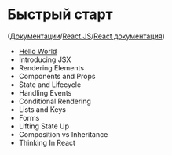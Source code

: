 # Быстрый старт

([Документации](../../Readme.md)/[React.JS](../Readme__react.md)/[React документация](../docs.md))

* [Hello World](quick_start/hello_world.md)
* Introducing JSX
* Rendering Elements
* Components and Props
* State and Lifecycle
* Handling Events
* Conditional Rendering
* Lists and Keys
* Forms
* Lifting State Up
* Composition vs Inheritance
* Thinking In React